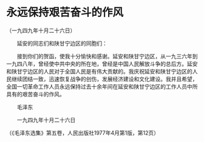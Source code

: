 # 永远保持艰苦奋斗的作风   
（一九四九年十月二十六日）  
  
　　延安的同志们和陕甘宁边区的同胞们：   
  
　　接到你们的贺函，使我十分愉快和感谢。延安和陕甘宁边区，从一九三六年到一九四八年，曾经使中共中央的所在地，曾经是中国人民解放斗争的总后方。延安和陕甘宁边区的人民对于全国人民是有伟大贡献的。我庆祝延安和陕甘宁边区的人民继续团结一致，迅速恢复战争的创伤，发展经济建设和文化建设。我并且希望，全国一切革命工作人员永远保持过去十余年间在延安和陕甘宁边区的工作人员中所具有的艰苦奋斗的作风。   
  
　　毛泽东   
  
　　一九四九年十月二十六日   
  
（《毛泽东选集》第五卷，人民出版社1977年4月第1版，第12页）   
  
  
   
  
　　   
  
  
